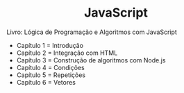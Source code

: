 <h1 align="center">JavaScript</h1>

Livro: Lógica de Programação e Algoritmos com JavaScript

<ul>
 <li>Capítulo 1 = Introdução</li>
 <li>Capítulo 2 = Integração com HTML</li>
 <li>Capítulo 3 = Construção de algoritmos com Node.js</li>
 <li>Capítulo 4 = Condições</li>
 <li>Capítulo 5 = Repetições</li>
 <li>Capítulo 6 = Vetores</li>
</ul>
